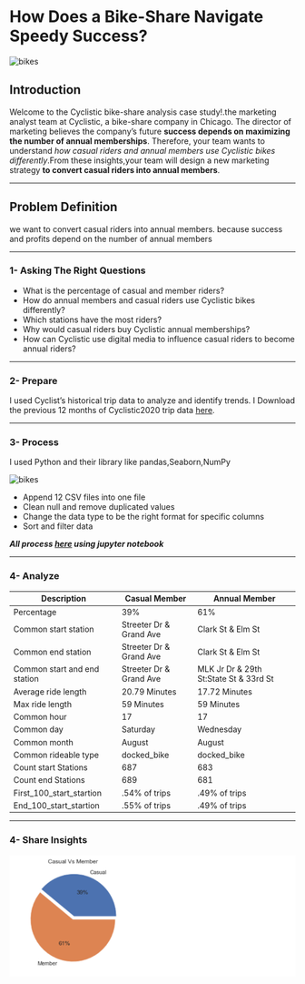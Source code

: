 # How Does a Bike-Share Navigate Speedy Success?
![bikes](https://capovelo.com/wp-content/uploads/2017/12/top-bike-share-27538099.jpg)
## Introduction
Welcome to the Cyclistic bike-share analysis case study!.the marketing analyst team at Cyclistic, a bike-share company in Chicago. The director of marketing believes the company’s future **success depends on maximizing the number of annual memberships**. Therefore, your team wants to understand *how casual riders and annual members use Cyclistic bikes differently*.From these insights,your team will design a new marketing strategy **to convert casual riders into annual members**.

------------

## Problem Definition
we want to convert casual riders into annual members. because success and profits depend on  the number of annual members

---
### 1- Asking The Right Questions
- What is the percentage of casual and member riders?
- How do annual members and casual riders use Cyclistic bikes differently?
- Which stations have the most riders?
- Why would casual riders buy Cyclistic annual memberships?
- How can Cyclistic use digital media to influence casual riders to become annual riders?

-------------
### 2- Prepare

I used Cyclist’s historical trip data to analyze and identify trends. I Download the previous 12 months of Cyclistic2020 trip data [here](https://divvy-tripdata.s3.amazonaws.com/index.html).

-----------------
### 3- Process
I used Python and their library like
pandas,Seaborn,NumPy

![bikes](https://www.python.org/static/community_logos/python-logo.png)
- Append 12 CSV files into one file
- Clean null and remove duplicated values
- Change the data type to be the right format for specific columns
- Sort and filter data

***All process [here](https://github.com/SABRIOUS/Google_Data_Analysis_Capstone/blob/first/test_bkies.ipynb) using jupyter notebook***

----------------
### 4- Analyze

| Description  | Casual Member | Annual Member |
| ------------- | ------------- |------------- |
| Percentage  | 39%  |61%|
| Common start station | Streeter Dr & Grand Ave  |Clark St & Elm St|
| Common end station | Streeter Dr & Grand Ave |Clark St & Elm St|
| Common start and end station  | Streeter Dr & Grand Ave  | MLK Jr Dr & 29th St:State St & 33rd St|
| Average ride length  | 20.79 Minutes  |17.72 Minutes|
| Max ride length  | 59 Minutes  |59 Minutes|
| Common hour  | 17  |17|
| Common day  | Saturday  |Wednesday|
| Common month | August  |August|
| Common rideable type | docked_bike  |docked_bike|
| Count start Stations  | 687  |683|
| Count end Stations  | 689  |681|
| First_100_start_startion  | .54% of trips  |.49% of trips|
| End_100_start_startion  | .55% of trips  |.49% of trips|


---------------

### 4- Share Insights

![percentage](https://raw.githubusercontent.com/SABRIOUS/Google_Data_Analysis_Capstone/first/p.PNG)

